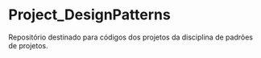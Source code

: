 # Project_DesignPatterns
Repositório destinado para códigos dos projetos da disciplina de padrões de projetos. 
